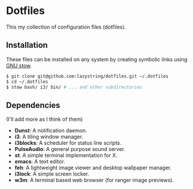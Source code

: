 # Dotfiles

This my collection of configuration files (dotfiles).

## Installation

These files can be installed on any system by creating symbolic links using [GNU stow](https://www.gnu.org/software/stow/).

```bash
$ git clone git@github.com:lazystring/dotfiles.git ~/.dotfiles
$ cd ~/.dotfiles
$ stow bash/ i3/ bin/ # ... and other subdirectories
```

## Dependencies
(I'll add more as I think of them)

- **Dunst**: A notification daemon.
- **i3**: A tiling window manager.
- **i3blocks**: A scheduler for status line scripts.
- **PulseAudio**: A general purpose sound server.
- **st**: A simple terminal implementation for X.
- **emacs**: A text editor.
- **feh**: A lightweight image viewer and desktop wallpaper manager.
- **i3lock**: A simple screen locker.
- **w3m**: A terminal based web browser (for ranger image previews).
